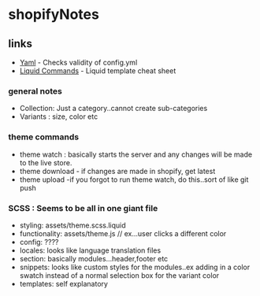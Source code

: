 # shopifyNotes

## links

- [Yaml](http://www.yamllint.com/) - Checks validity of config.yml
- [Liquid Commands](https://cheat.markdunkley.com/) - Liquid template cheat sheet

### general notes

- Collection: Just a category..cannot create sub-categories
- Variants : size, color etc

### theme commands

- theme watch : basically starts the server and any changes will be made to the live store.
- theme download - if changes are made in shopify, get latest
- theme upload -if you forgot to run theme watch, do this..sort of like git push

### SCSS : Seems to be all in one giant file

- styling: assets/theme.scss.liquid
- functionality: assets/theme.js // ex...user clicks a different color
- config: ????
- locales: looks like language translation files
- section: basically modules...header,footer etc
- snippets: looks like custom styles for the modules..ex adding in a color swatch instead of a normal selection box for the variant color
- templates: self explanatory
